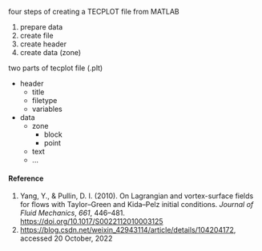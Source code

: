four steps of creating a TECPLOT file from MATLAB

1. prepare data
2. create file
3. create header
4. create data (zone)



two parts of tecplot file (.plt)

- header
  - title
  - filetype
  - variables
- data
  - zone
    - block
    - point
  - text
  - ...



#### Reference

1. Yang, Y., & Pullin, D. I. (2010). On Lagrangian and vortex-surface fields for flows with Taylor–Green and Kida–Pelz initial conditions. *Journal of Fluid Mechanics*, *661*, 446–481. https://doi.org/10.1017/S0022112010003125
2. https://blog.csdn.net/weixin_42943114/article/details/104204172, accessed 20 October, 2022


